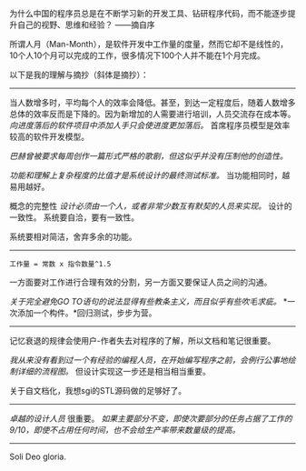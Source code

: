 为什么中国的程序员总是在不断学习新的开发工具、钻研程序代码，而不能逐步提升自己的视野、思维和经验？
——摘自序

所谓人月（Man-Month），是软件开发中工作量的度量，然而它却不是线性的，10个人10个月可以完成的工作，很多情况下100个人并不能在1个月完成。

以下是我的理解与摘抄（斜体是摘抄）：
***
当人数增多时，平均每个人的效率会降低。甚至，到达一定程度后，随着人数增多总体的效率反而是下降的。因为新增加的人需要进行培训，人员交流存在成本等。
*向进度落后的软件项目中添加人手只会使进度更加落后。*
首席程序员模型是效率较高的软件开发模型。

*巴赫曾被要求每周创作一篇形式严格的歌剧，但这似乎并没有压制他的创造性。*

*功能和理解上复杂程度的比值才是系统设计的最终测试标准。*
当功能相同时，越易用越好。

概念的完整性
*设计必须由一个人，或者非常少数互有默契的人员来实现。*
设计的一致性。
系统要自洽，要有一致性。

系统要相对简洁，舍弃多余的功能。
***
	工作量 = 常数 x 指令数量^1.5
一方面要对工作进行合理有效的分割，另一方面又要保证人员之间的沟通。

*关于完全避免GO TO语句的说法显得有些教条主义，而且似乎有些吹毛求疵。*
*一次添加一个构件。*回归测试，步步为营。
***
记忆衰退的规律会使用户-作者失去对程序的了解，所以文档和笔记很重要。

*我从来没有看到过一个有经验的编程人员，在开始编写程序之前，会例行公事地绘制详细的流程图。*
但设计实现这一步还是相当相当重要。

关于自文档化，我想sgi的STL源码做的足够好了。
***
*卓越的设计人员* 很重要。
*如果主要部分不变，即使次要部分的任务占据了工作的9/10，即使不占用任何时间，也不会给生产率带来数量级的提高。*
***
Soli Deo gloria.